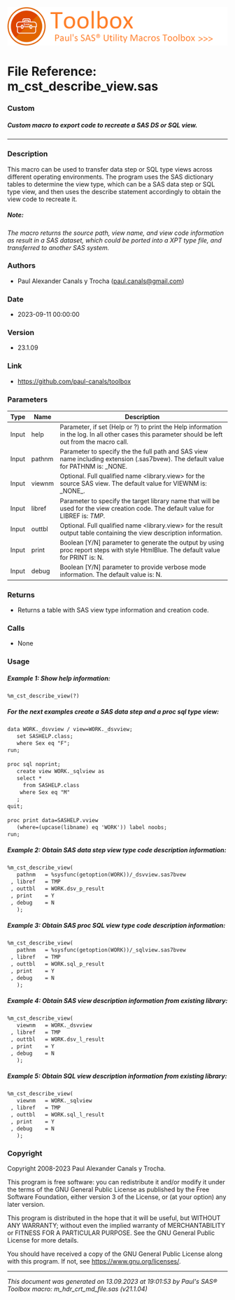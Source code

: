 ![../../misc/images/doc_header.png](../../misc/images/doc_header.png)
# 
# File Reference: m_cst_describe_view.sas

### Custom

##### Custom macro to export code to recreate a SAS DS or SQL view.

***

### Description
This macro can be used to transfer data step or SQL type views across different operating environments. The program uses the SAS dictionary tables to determine the view type, which can be a SAS data step or SQL type view, and then uses the describe statement accordingly to obtain the view code to recreate it.

##### *Note:*
*The macro returns the source path, view name, and view code information as result in a SAS dataset, which could be ported into a XPT type file, and transferred to another SAS system.*

### Authors
* Paul Alexander Canals y Trocha (paul.canals@gmail.com)

### Date
* 2023-09-11 00:00:00

### Version
* 23.1.09

### Link
* https://github.com/paul-canals/toolbox

### Parameters
| Type | Name | Description |
| ---- | ---- | ----------- |
| Input | help | Parameter, if set (Help or ?) to print the Help information in the log. In all other cases this parameter should be left out from the macro call. |
| Input | pathnm | Parameter to specify the the full path and SAS view name including extension (.sas7bvew). The default value for PATHNM is: _NONE. |
| Input | viewnm | Optional. Full qualified name <library.view> for the source SAS view. The default value for VIEWNM is: \_NONE\_. |
| Input | libref | Parameter to specify the target library name that will be used for the view creation code. The default value for LIBREF is: _TMP_. |
| Input | outtbl | Optional. Full qualified name <library.view> for the result output table containing the view description information. |
| Input | print | Boolean [Y/N] parameter to generate the output by using proc report steps with style HtmlBlue. The default value for PRINT is: N. |
| Input | debug | Boolean [Y/N] parameter to provide verbose mode information. The default value is: N. |

### Returns
* Returns a table with SAS view type information and creation code.

### Calls
* None

### Usage

##### Example 1: Show help information:
```sas
%m_cst_describe_view(?)
```

##### For the next examples create a SAS data step and a proc sql type view:
```sas
data WORK._dsvview / view=WORK._dsvview;
   set SASHELP.class;
   where Sex eq "F";
run;

proc sql noprint;
   create view WORK._sqlview as
   select *
     from SASHELP.class
    where Sex eq "M"
   ;
quit;

proc print data=SASHELP.vview
   (where=(upcase(libname) eq 'WORK')) label noobs;
run;
```

##### Example 2: Obtain SAS data step view type code description information:
```sas
%m_cst_describe_view(
   pathnm   = %sysfunc(getoption(WORK))/_dsvview.sas7bvew
 , libref   = TMP
 , outtbl   = WORK.dsv_p_result
 , print    = Y
 , debug    = N
   );
```

##### Example 3: Obtain SAS proc SQL view type code description information:
```sas
%m_cst_describe_view(
   pathnm   = %sysfunc(getoption(WORK))/_sqlview.sas7bvew
 , libref   = TMP
 , outtbl   = WORK.sql_p_result
 , print    = Y
 , debug    = N
   );
```

##### Example 4: Obtain SAS view description information from existing library:
```sas
%m_cst_describe_view(
   viewnm   = WORK._dsvview
 , libref   = TMP
 , outtbl   = WORK.dsv_l_result
 , print    = Y
 , debug    = N
   );
```

##### Example 5: Obtain SQL view description information from existing library:
```sas
%m_cst_describe_view(
   viewnm   = WORK._sqlview
 , libref   = TMP
 , outtbl   = WORK.sql_l_result
 , print    = Y
 , debug    = N
   );
```

### Copyright
Copyright 2008-2023 Paul Alexander Canals y Trocha. 
 
This program is free software: you can redistribute it and/or modify 
it under the terms of the GNU General Public License as published by 
the Free Software Foundation, either version 3 of the License, or 
(at your option) any later version. 
 
This program is distributed in the hope that it will be useful, 
but WITHOUT ANY WARRANTY; without even the implied warranty of 
MERCHANTABILITY or FITNESS FOR A PARTICULAR PURPOSE. See the 
GNU General Public License for more details. 
 
You should have received a copy of the GNU General Public License 
along with this program. If not, see <https://www.gnu.org/licenses/>. 


***
*This document was generated on 13.09.2023 at 19:01:53  by Paul's SAS&reg; Toolbox macro: m_hdr_crt_md_file.sas (v21.1.04)*
